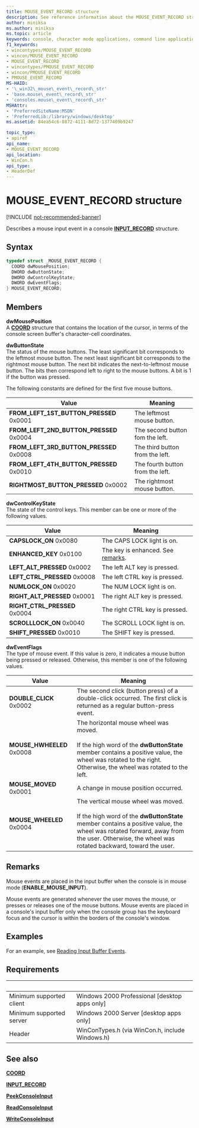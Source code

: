 ```yaml
---
title: MOUSE_EVENT_RECORD structure
description: See reference information about the MOUSE_EVENT_RECORD structure, which describes a mouse input event in a console INPUT_RECORD structure.
author: miniksa
ms.author: miniksa
ms.topic: article
keywords: console, character mode applications, command line applications, terminal applications, console api
f1_keywords:
- wincontypes/MOUSE_EVENT_RECORD
- wincon/MOUSE_EVENT_RECORD
- MOUSE_EVENT_RECORD
- wincontypes/PMOUSE_EVENT_RECORD
- wincon/PMOUSE_EVENT_RECORD
- PMOUSE_EVENT_RECORD
MS-HAID:
- '\_win32\_mouse\_event\_record\_str'
- 'base.mouse\_event\_record\_str'
- 'consoles.mouse\_event\_record\_str'
MSHAttr:
- 'PreferredSiteName:MSDN'
- 'PreferredLib:/library/windows/desktop'
ms.assetid: 84ea54c6-8872-4111-8d72-1377409b9247

topic_type:
- apiref
api_name:
- MOUSE_EVENT_RECORD
api_location:
- WinCon.h
api_type:
- HeaderDef
---
```


# MOUSE\_EVENT\_RECORD structure

[!INCLUDE [not-recommended-banner](./includes/not-recommended-banner.md)]

Describes a mouse input event in a console [**INPUT\_RECORD**](input-record-str.md) structure.

## Syntax

```C
typedef struct _MOUSE_EVENT_RECORD {
  COORD dwMousePosition;
  DWORD dwButtonState;
  DWORD dwControlKeyState;
  DWORD dwEventFlags;
} MOUSE_EVENT_RECORD;
```

## Members

**dwMousePosition**  
A [**COORD**](coord-str.md) structure that contains the location of the cursor, in terms of the console screen buffer's character-cell coordinates.

**dwButtonState**  
The status of the mouse buttons. The least significant bit corresponds to the leftmost mouse button. The next least significant bit corresponds to the rightmost mouse button. The next bit indicates the next-to-leftmost mouse button. The bits then correspond left to right to the mouse buttons. A bit is 1 if the button was pressed.

The following constants are defined for the first five mouse buttons.

| Value | Meaning |
|-|-|
| **FROM_LEFT_1ST_BUTTON_PRESSED** 0x0001 | The leftmost mouse button. |
| **FROM_LEFT_2ND_BUTTON_PRESSED** 0x0004 | The second button fom the left. |
| **FROM_LEFT_3RD_BUTTON_PRESSED** 0x0008 | The third button from the left. |
| **FROM_LEFT_4TH_BUTTON_PRESSED** 0x0010 | The fourth button from the left. |
| **RIGHTMOST_BUTTON_PRESSED** 0x0002 | The rightmost mouse button. |

**dwControlKeyState**  
The state of the control keys. This member can be one or more of the following values.

| Value | Meaning |
|-|-|
| **CAPSLOCK_ON** 0x0080 | The CAPS LOCK light is on. |
| **ENHANCED_KEY** 0x0100 | The key is enhanced. See [remarks](key-event-record-str.md#remarks). |
| **LEFT_ALT_PRESSED** 0x0002 | The left ALT key is pressed. |
| **LEFT_CTRL_PRESSED** 0x0008 | The left CTRL key is pressed. |
| **NUMLOCK_ON** 0x0020 | The NUM LOCK light is on. |
| **RIGHT_ALT_PRESSED** 0x0001 | The right ALT key is pressed. |
| **RIGHT_CTRL_PRESSED** 0x0004 | The right CTRL key is pressed. |
| **SCROLLLOCK_ON** 0x0040 | The SCROLL LOCK light is on. |
| **SHIFT_PRESSED** 0x0010 | The SHIFT key is pressed. |

**dwEventFlags**  
The type of mouse event. If this value is zero, it indicates a mouse button being pressed or released. Otherwise, this member is one of the following values.

| Value | Meaning |
|-|-|
| **DOUBLE_CLICK** 0x0002 | The second click (button press) of a double-click occurred. The first click is returned as a regular button-press event. |
| **MOUSE_HWHEELED** 0x0008 | The horizontal mouse wheel was moved.<br /><br />If the high word of the **dwButtonState** member contains a positive value, the wheel was rotated to the right. Otherwise, the wheel was rotated to the left. |
| **MOUSE_MOVED** 0x0001 | A change in mouse position occurred. |
| **MOUSE_WHEELED** 0x0004 | The vertical mouse wheel was moved.<br /><br />If the high word of the **dwButtonState** member contains a positive value, the wheel was rotated forward, away from the user. Otherwise, the wheel was rotated backward, toward the user. |

## Remarks

Mouse events are placed in the input buffer when the console is in mouse mode (**ENABLE\_MOUSE\_INPUT**).

Mouse events are generated whenever the user moves the mouse, or presses or releases one of the mouse buttons. Mouse events are placed in a console's input buffer only when the console group has the keyboard focus and the cursor is within the borders of the console's window.

## Examples

For an example, see [Reading Input Buffer Events](reading-input-buffer-events.md).

## Requirements

| &nbsp; | &nbsp; |
|-|-|
| Minimum supported client | Windows 2000 Professional \[desktop apps only\] |
| Minimum supported server | Windows 2000 Server \[desktop apps only\] |
| Header | WinConTypes.h (via WinCon.h, include Windows.h) |

## See also

[**COORD**](coord-str.md)

[**INPUT\_RECORD**](input-record-str.md)

[**PeekConsoleInput**](peekconsoleinput.md)

[**ReadConsoleInput**](readconsoleinput.md)

[**WriteConsoleInput**](writeconsoleinput.md)
